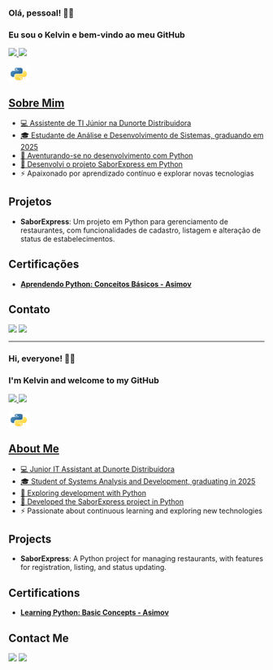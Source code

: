 ### Olá, pessoal! 👋🏻
### Eu sou o Kelvin e bem-vindo ao meu GitHub 

<div>
  <a href="https://github.com/k-costa">
  <img height="180em" src="https://github-readme-stats.vercel.app/api?username=k-costa&show_icons=true&theme=algolia&include_all_commits=true&count_private=true"/>
  <img height="180em" src="https://github-readme-stats.vercel.app/api/top-langs/?username=k-costa&layout=compact&langs_count=7&theme=algolia"/>
</div>

<div style="display: inline_block"><br>
  <img align="center" alt="Icon-Python" height="30" width="40" src="https://raw.githubusercontent.com/devicons/devicon/master/icons/python/python-original.svg">
</div>

## Sobre Mim
- 💻 Assistente de TI Júnior na Dunorte Distribuidora
- 🎓 Estudante de Análise e Desenvolvimento de Sistemas, graduando em 2025
- 🐍 Aventurando-se no desenvolvimento com Python
- 🚀 Desenvolvi o [projeto SaborExpress em Python](https://github.com/k-costa/SaborExpress/tree/master)
- ⚡ Apaixonado por aprendizado contínuo e explorar novas tecnologias

## Projetos
- **SaborExpress**: Um projeto em Python para gerenciamento de restaurantes, com funcionalidades de cadastro, listagem e alteração de status de estabelecimentos.

## Certificações
- [**Aprendendo Python: Conceitos Básicos - Asimov**](https://hub.asimov.academy/validar-certificado?id=64670c52-f035-48f2-b48e-9fdca1262d50)

## Contato
<div> 
  <a href="https://wa.me/5592992220069" target="_blank"><img src="https://img.shields.io/badge/-WhatsApp-25D366?style=for-the-badge&logo=whatsapp&logoColor=white" target="_blank"></a>
  <a href="https://www.linkedin.com/in/k-ccosta/" target="_blank"><img src="https://img.shields.io/badge/-LinkedIn-%230077B5?style=for-the-badge&logo=linkedin&logoColor=white" target="_blank"></a>  
</div>

---

### Hi, everyone! 👋🏻
### I'm Kelvin and welcome to my GitHub 

<div>
  <a href="https://github.com/k-costa">
  <img height="180em" src="https://github-readme-stats.vercel.app/api?username=k-costa&show_icons=true&theme=algolia&include_all_commits=true&count_private=true"/>
  <img height="180em" src="https://github-readme-stats.vercel.app/api/top-langs/?username=k-costa&layout=compact&langs_count=7&theme=algolia"/>
</div>

<div style="display: inline_block"><br>
  <img align="center" alt="Icon-Python" height="30" width="40" src="https://raw.githubusercontent.com/devicons/devicon/master/icons/python/python-original.svg">
</div>

## About Me
- 💻 Junior IT Assistant at Dunorte Distribuidora
- 🎓 Student of Systems Analysis and Development, graduating in 2025
- 🐍 Exploring development with Python
- 🚀 Developed the [SaborExpress project in Python](https://github.com/k-costa/SaborExpress/tree/master)
- ⚡ Passionate about continuous learning and exploring new technologies

## Projects
- **SaborExpress**: A Python project for managing restaurants, with features for registration, listing, and status updating.

## Certifications
- [**Learning Python: Basic Concepts - Asimov**](https://hub.asimov.academy/validar-certificado?id=64670c52-f035-48f2-b48e-9fdca1262d50)

## Contact Me
<div> 
  <a href="https://wa.me/5592992220069" target="_blank"><img src="https://img.shields.io/badge/-WhatsApp-25D366?style=for-the-badge&logo=whatsapp&logoColor=white" target="_blank"></a>
  <a href="https://www.linkedin.com/in/k-ccosta/" target="_blank"><img src="https://img.shields.io/badge/-LinkedIn-%230077B5?style=for-the-badge&logo=linkedin&logoColor=white" target="_blank"></a>  
</div>
